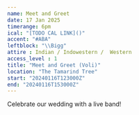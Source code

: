 ```yaml
---
name: Meet and Greet
date: 17 Jan 2025
timerange: 6pm
ical: "[TODO CAL LINK]()"
accent: "#ABA"
leftblock: "\\Bigg"
attire : Indian / Indowestern /  Western
access_level : 1
title: "Meet and Greet (Voli)"
location: "The Tamarind Tree"
start: "20240116T123000Z"
end: "20240116T153000Z"
---
```

Celebrate our wedding with a live band!
